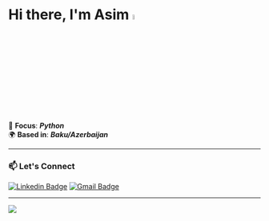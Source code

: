 # Hi there, I'm Asim <a href="https://www.gautamkrishnar.com/"><img src="https://media.giphy.com/media/hvRJCLFzcasrR4ia7z/giphy.gif" width="5%"></a>






🎯 **Focus**: ***Python***  
🌍 **Based in**: ***Baku/Azerbaijan***

---

### 📫 Let's Connect  
[![Linkedin Badge](https://img.shields.io/badge/-6im-blue?style=flat&logo=Linkedin&logoColor=white&link=https://www.linkedin.com/in/jlim/)](https://www.linkedin.com/in/6im/)
[![Gmail Badge](https://img.shields.io/badge/-7asim4-c14438?style=flat&logo=Gmail&logoColor=white&link=mailto:jessicalim813@gmail.com)](mailto:7asim4@gmail.com)






---

![](https://github.com/7aim/Python-Documents/blob/aim71/giphy.gif?raw=true)
